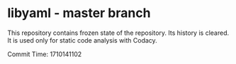 # libyaml - master branch

This repository contains frozen state of the repository.
Its history is cleared. It is used only for static code
analysis with Codacy.

Commit Time: 1710141102
